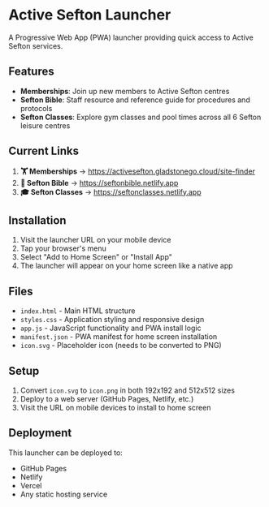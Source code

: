 # Active Sefton Launcher

A Progressive Web App (PWA) launcher providing quick access to Active Sefton services.

## Features

- **Memberships**: Join up new members to Active Sefton centres
- **Sefton Bible**: Staff resource and reference guide for procedures and protocols
- **Sefton Classes**: Explore gym classes and pool times across all 6 Sefton leisure centres

## Current Links

1. **🏋️ Memberships** → https://activesefton.gladstonego.cloud/site-finder
2. **📖 Sefton Bible** → https://seftonbible.netlify.app
3. **🎓 Sefton Classes** → https://seftonclasses.netlify.app

## Installation

1. Visit the launcher URL on your mobile device
2. Tap your browser's menu
3. Select "Add to Home Screen" or "Install App"
4. The launcher will appear on your home screen like a native app

## Files

- `index.html` - Main HTML structure
- `styles.css` - Application styling and responsive design
- `app.js` - JavaScript functionality and PWA install logic
- `manifest.json` - PWA manifest for home screen installation
- `icon.svg` - Placeholder icon (needs to be converted to PNG)

## Setup

1. Convert `icon.svg` to `icon.png` in both 192x192 and 512x512 sizes
2. Deploy to a web server (GitHub Pages, Netlify, etc.)
3. Visit the URL on mobile devices to install to home screen

## Deployment

This launcher can be deployed to:
- GitHub Pages
- Netlify
- Vercel
- Any static hosting service
